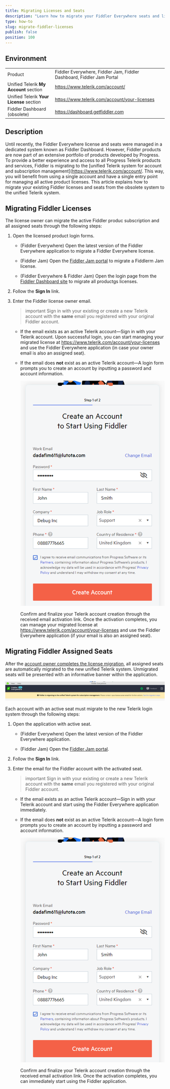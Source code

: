 ```yaml
---
title: Migrating Licenses and Seats
description: "Learn how to migrate your Fiddler Everywhere seats and licenses from the obsolete Fiddler dashboard site to the Telerik administrative panel."
type: how-to
slug: migrate-fiddler-licenses
publish: false
position: 100
---
```



## Environment

|   |   |
|---|---|
| Product | Fiddler Everywhere, Fiddler Jam, Fiddler Dashboard, Fiddler Jam Portal |
| Unified Telerik **My Account** section | https://www.telerik.com/account/ |
| Unified Telerik **Your License** section | https://www.telerik.com/account/your-licenses |
| Fiddler Dashboard (obsolete) | https://dashboard.getfiddler.com |

## Description


Until recently, the Fiddler Everywhere license and seats were managed in a dedicated system known as Fiddler Dashboard. However, Fiddler products are now part of an extensive portfolio of products developed by Progress. To provide a better experience and access to all Progress Telerik products and services, Fiddler is migrating to the [unified Telerik system for account and subscription management](https://www.telerik.com/account/. This way, you will benefit from using a single account and have a single entry point for managing all active product licenses. This article explains how to migrate your existing Fiddler licenses and seats from the obsolete system to the unified Telerik system.


## Migrating Fiddler Licenses

The license owner can migrate the active Fiddler produc subscription and all assigned seats through the following steps:

1. Open the licensed product login forms.

    * (Fiddler Everywhere) Open the latest version of the Fiddler Everywhere application to migrate a Fiddler Everywhere license.
    
    * (Fiddler Jam) Open the [Fiddler Jam portal](https://jam.getfiddler.com) to migrate a Fiddlerm Jam license. 

    * (Fiddler Everywhere & Fiddler Jam) Open the login page from the [Fiddler Dashboard site](https://dashboard.getfiddler.com/login) to migrate all productgs licenses.

1. Follow the **Sign In** link.

1. Enter the Fiddler license owner email.

    >important Sign in with your existing or create a new Telerik account with the **same** email you registered with your original Fiddler account.

    * If the email exists as an active Telerik account&mdash;Sign in with your Telerik account. Upon successful login, you can start managing your migrated license at https://www.telerik.com/account/your-licenses and use the Fiddler Everywhere application (in case your owner email is also an assigned seat).

    * If the email does **not** exist as an active Telerik account&mdash;A login form prompts you to create an account by inputting a password and account information. 

        ![Creating new Telerik account](./images/migrate/migration_steps_login_003_create_account.png)

        Confirm and finalize your Telerik account creation through the received email activation link. Once the activation completes, you can manage your migrated license at https://www.telerik.com/account/your-licenses and use the Fiddler Everywhere application (if your email is also an assigned seat).


## Migrating Fiddler Assigned Seats

After the [account owner completes the license migration](#migrating-fiddler-licenses), all assigned seats are automatically migrated to the new unified Telerik system. Unmigrated seats will be presented with an informative banner within the application.

![Migration in-app banner](./images/migrate/migration_banner.png)


Each account with an active seat must migrate to the new Telerik login system through the following steps:

1. Open the application with active seat.

    * (Fiddler Everywhere) Open the latest version of the Fiddler Everywhere application.
    
    * (Fiddler Jam) Open the [Fiddler Jam portal](https://jam.getfiddler.com). 

1. Follow the **Sign In** link.

1. Enter the email for the Fiddler account with the activated seat.

    >important Sign in with your existing or create a new Telerik account with the **same** email you registered with your original Fiddler account.

    * If the email exists as an active Telerik account&mdash;Sign in with your Telerik account and start using the Fiddler Everywhere application immediately.

    * If the email does **not** exist as an active Telerik account&mdash;A login form prompts you to create an account by inputting a password and account information.

        ![Creating new Telerik account](./images/migrate/migration_steps_login_003_create_account.png)

        Confirm and finalize your Telerik account creation through the received email activation link. Once the activation completes, you can immediately start using the Fiddler application.
